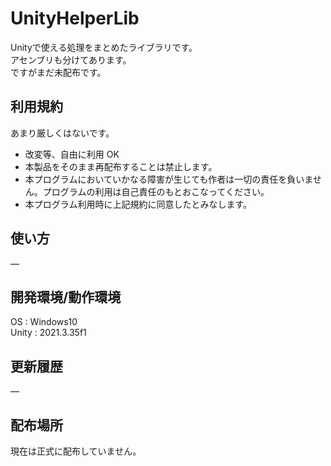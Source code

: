 # UnityHelperLib
Unityで使える処理をまとめたライブラリです。  
アセンブリも分けてあります。  
ですがまだ未配布です。
## 利用規約
あまり厳しくはないです。
- 改変等、自由に利用 OK
- 本製品をそのまま再配布することは禁止します。
- 本プログラムにおいていかなる障害が生じても作者は一切の責任を負いません。プログラムの利用は自己責任のもとおこなってください。
- 本プログラム利用時に上記規約に同意したとみなします。
## 使い方
―
## 開発環境/動作環境
OS : Windows10  
Unity : 2021.3.35f1
## 更新履歴
―
## 配布場所
現在は正式に配布していません。
